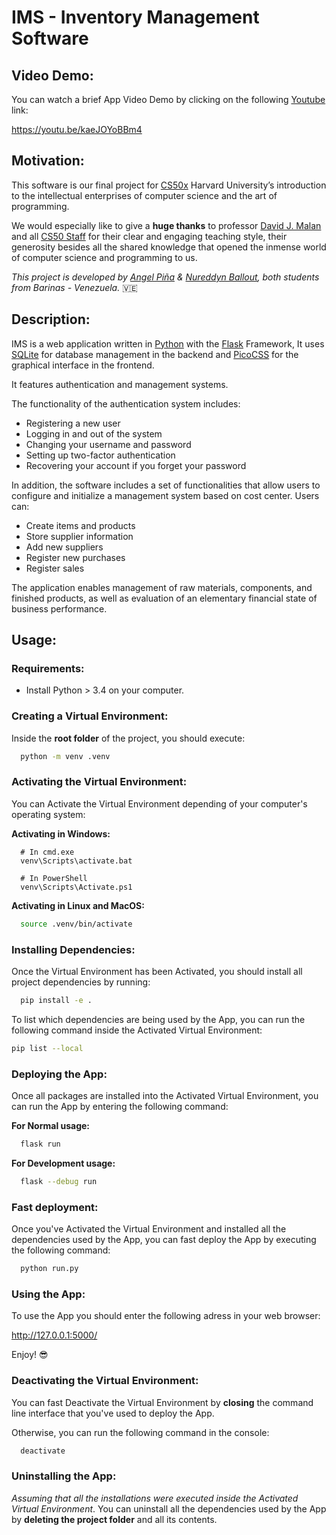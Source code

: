 # IMS - Inventory Management Software
## Video Demo:

You can watch a brief App Video Demo by clicking on the following [Youtube](https://youtu.be/kaeJOYoBBm4) link:

https://youtu.be/kaeJOYoBBm4

## Motivation:

This software is our final project for [CS50x](https://cs50.harvard.edu/x/) Harvard University’s introduction to the intellectual enterprises of computer science and the art of programming.

We would especially like to give a **huge thanks** to professor [David J. Malan](https://cs.harvard.edu/malan/) and all [CS50 Staff](https://cs50.harvard.edu/x/2023/staff/) for their clear and engaging teaching style, their generosity besides all the shared knowledge that opened the inmense world of computer science and programming to us.

*This project is developed by [Angel Piña](https://github.com/angelpinha/) & [Nureddyn Ballout](https://github.com/nureddyn/), both students from Barinas - Venezuela.* 🇻🇪

## Description: 

IMS is a web application written in [Python](https://www.python.org/) with the [Flask](https://flask.palletsprojects.com/en/2.3.x/) Framework, It uses [SQLite](https://www.sqlite.org/index.html) for database management in the backend and [PicoCSS](https://picocss.com/) for the graphical interface in the frontend.

It features authentication and management systems.

The functionality of the authentication system includes:

- Registering a new user
- Logging in and out of the system
- Changing your username and password
- Setting up two-factor authentication
- Recovering your account if you forget your password

In addition, the software includes a set of functionalities that allow users to configure and initialize a management system based on cost center. Users can: 
- Create items and products
- Store supplier information
- Add new suppliers
- Register new purchases
- Register sales

The application enables management of raw materials, components, and finished products, as well as evaluation of an elementary financial state of business performance.

## Usage:

### Requirements:

  - Install Python > 3.4 on your computer.

### Creating a Virtual Environment:

Inside the **root folder** of the project, you should execute:

```Bash
  python -m venv .venv
```

### Activating the Virtual Environment:

You can Activate the Virtual Environment depending of your computer's operating system:

**Activating in Windows:**
```
  # In cmd.exe
  venv\Scripts\activate.bat

  # In PowerShell
  venv\Scripts\Activate.ps1
```

**Activating in Linux and MacOS:**

```Bash
  source .venv/bin/activate
```

### Installing Dependencies:

Once the Virtual Environment has been Activated, you should install all project dependencies by running:

```Bash
  pip install -e .
```

To list which dependencies are being used by the App, you can run the following command inside the Activated Virtual Environment:

```Bash
pip list --local
```

### Deploying the App:

Once all packages are installed into the Activated Virtual Environment, you can run the App by entering the following command:

**For Normal usage:**
```Bash
  flask run
```

**For Development usage:**
```Bash
  flask --debug run
```

### Fast deployment:

Once you've Activated the Virtual Environment and installed all the dependencies used by the App, you can fast deploy the App by executing the following command:

```Bash
  python run.py  
```

### Using the App:

To use the App you should enter the following adress in your web browser:

http://127.0.0.1:5000/

Enjoy! 😎

### Deactivating the Virtual Environment:

You can fast Deactivate the Virtual Environment by **closing** the command line interface that you've used to deploy the App.

Otherwise, you can run the following command in the console:

```Bash
  deactivate
```

### Uninstalling the App:

*Assuming that all the installations were executed inside the Activated Virtual Environment*. You can uninstall all the dependencies used by the App by **deleting the project folder** and all its contents.
